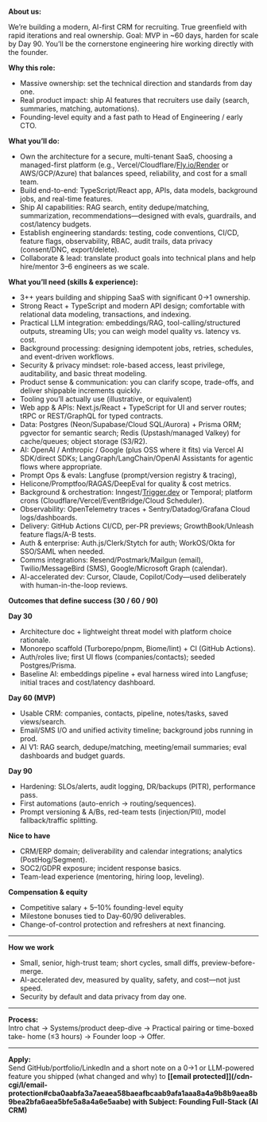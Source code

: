 **About us:**

We’re building a modern, AI-first CRM for recruiting. True greenfield with
rapid iterations and real ownership. Goal: MVP in ~60 days, harden for scale
by Day 90. You’ll be the cornerstone engineering hire working directly with
the founder.

**Why this role:**

  * Massive ownership: set the technical direction and standards from day one.
  * Real product impact: ship AI features that recruiters use daily (search, summaries, matching, automations).
  * Founding-level equity and a fast path to Head of Engineering / early CTO.

  
**What you’ll do:**

  * Own the architecture for a secure, multi-tenant SaaS, choosing a managed-first platform (e.g., Vercel/Cloudflare/[Fly.io/Render](http://Fly.io/Render) or AWS/GCP/Azure) that balances speed, reliability, and cost for a small team.
  * Build end-to-end: TypeScript/React app, APIs, data models, background jobs, and real-time features.
  * Ship AI capabilities: RAG search, entity dedupe/matching, summarization, recommendations—designed with evals, guardrails, and cost/latency budgets.
  * Establish engineering standards: testing, code conventions, CI/CD, feature flags, observability, RBAC, audit trails, data privacy (consent/DNC, export/delete).
  * Collaborate & lead: translate product goals into technical plans and help hire/mentor 3–6 engineers as we scale.

  
**What you’ll need (skills & experience):**

  * 3++ years building and shipping SaaS with significant 0→1 ownership.
  * Strong React + TypeScript and modern API design; comfortable with relational data modeling, transactions, and indexing.
  * Practical LLM integration: embeddings/RAG, tool-calling/structured outputs, streaming UIs; you can weigh model quality vs. latency vs. cost.
  * Background processing: designing idempotent jobs, retries, schedules, and event-driven workflows.
  * Security & privacy mindset: role-based access, least privilege, auditability, and basic threat modeling.
  * Product sense & communication: you can clarify scope, trade-offs, and deliver shippable increments quickly.
  * Tooling you’ll actually use (illustrative, or equivalent)
  * Web app & APIs: Next.js/React + TypeScript for UI and server routes; tRPC or REST/GraphQL for typed contracts.
  * Data: Postgres (Neon/Supabase/Cloud SQL/Aurora) + Prisma ORM; pgvector for semantic search; Redis (Upstash/managed Valkey) for cache/queues; object storage (S3/R2).
  * AI: OpenAI / Anthropic / Google (plus OSS where it fits) via Vercel AI SDK/direct SDKs; LangGraph/LangChain/OpenAI Assistants for agentic flows where appropriate.
  * Prompt Ops & evals: Langfuse (prompt/version registry & tracing),
  * Helicone/Promptfoo/RAGAS/DeepEval for quality & cost metrics.
  * Background & orchestration: Inngest/[Trigger.dev](http://Trigger.dev) or Temporal; platform crons (Cloudflare/Vercel/EventBridge/Cloud Scheduler).
  * Observability: OpenTelemetry traces + Sentry/Datadog/Grafana Cloud logs/dashboards.
  * Delivery: GitHub Actions CI/CD, per-PR previews; GrowthBook/Unleash feature flags/A-B tests.
  * Auth & enterprise: Auth.js/Clerk/Stytch for auth; WorkOS/Okta for SSO/SAML when needed.
  * Comms integrations: Resend/Postmark/Mailgun (email), Twilio/MessageBird (SMS), Google/Microsoft Graph (calendar).
  * AI-accelerated dev: Cursor, Claude, Copilot/Cody—used deliberately with human-in-the-loop reviews.

  
**Outcomes that define success (30 / 60 / 90)**

**Day 30**

  * Architecture doc + lightweight threat model with platform choice rationale.
  * Monorepo scaffold (Turborepo/pnpm, Biome/lint) + CI (GitHub Actions).
  * Auth/roles live; first UI flows (companies/contacts); seeded Postgres/Prisma.
  * Baseline AI: embeddings pipeline + eval harness wired into Langfuse; initial traces and cost/latency dashboard.

**Day 60 (MVP)**

  * Usable CRM: companies, contacts, pipeline, notes/tasks, saved views/search.
  * Email/SMS I/O and unified activity timeline; background jobs running in prod.
  * AI V1: RAG search, dedupe/matching, meeting/email summaries; eval dashboards and budget guards.

**Day 90**

  * Hardening: SLOs/alerts, audit logging, DR/backups (PITR), performance pass.
  * First automations (auto-enrich → routing/sequences).
  * Prompt versioning & A/Bs, red-team tests (injection/PII), model fallback/traffic splitting.

  
**Nice to have**

  * CRM/ERP domain; deliverability and calendar integrations; analytics (PostHog/Segment).
  * SOC2/GDPR exposure; incident response basics.
  * Team-lead experience (mentoring, hiring loop, leveling).

  
**Compensation & equity**

  * Competitive salary + 5–10% founding-level equity
  * Milestone bonuses tied to Day-60/90 deliverables.
  * Change-of-control protection and refreshers at next financing.

****

**How we work**

  * Small, senior, high-trust team; short cycles, small diffs, preview-before-merge.
  * AI-accelerated dev, measured by quality, safety, and cost—not just speed.
  * Security by default and data privacy from day one.

****

**Process:**  
Intro chat → Systems/product deep-dive → Practical pairing or time-boxed take-
home (≤3 hours) → Founder loop → Offer.

****

**Apply:**  
Send GitHub/portfolio/LinkedIn and a short note on a 0→1 or LLM-powered
feature you shipped (what changed and why) to **[[email protected]](/cdn-
cgi/l/email-
protection#cba0aabfa3a7aeaea58baeafbcaab9afa1aaa8a4a9b8b9aea8b9bea2bfa6aea5bfe5a8a4a6e5aabe)
with Subject: Founding Full-Stack (AI CRM)**